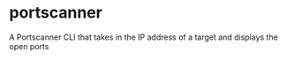 # portscanner

A Portscanner CLI that takes in the IP address of a target and displays the open ports